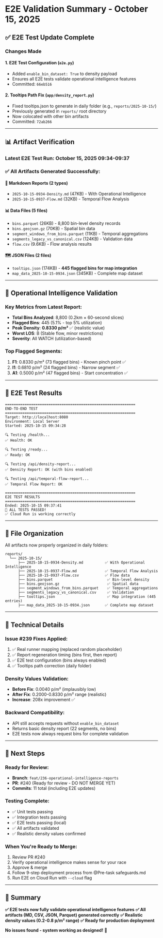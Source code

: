 # E2E Validation Summary - October 15, 2025

## ✅ **E2E Test Update Complete**

### **Changes Made**

#### 1. **E2E Test Configuration** (`e2e.py`)
- Added `enable_bin_dataset: True` to density payload
- Ensures all E2E tests validate operational intelligence features
- Committed: `66eb516`

#### 2. **Tooltips Path Fix** (`app/density_report.py`)
- Fixed tooltips.json to generate in daily folder (e.g., `reports/2025-10-15/`)
- Previously generated in `reports/` root directory
- Now colocated with other bin artifacts
- Committed: `72ab266`

---

## 📊 **Artifact Verification**

### **Latest E2E Test Run:** October 15, 2025 09:34-09:37

### **✅ All Artifacts Generated Successfully:**

#### **📄 Markdown Reports** (2 types)
- `2025-10-15-0934-Density.md` (47KB) - With Operational Intelligence
- `2025-10-15-0937-Flow.md` (32KB) - Temporal Flow Analysis

#### **📊 Data Files** (5 files)
- `bins.parquet` (26KB) - 8,800 bin-level density records
- `bins.geojson.gz` (70KB) - Spatial bin data
- `segment_windows_from_bins.parquet` (11KB) - Temporal aggregations
- `segments_legacy_vs_canonical.csv` (124KB) - Validation data
- `flow.csv` (9.6KB) - Flow analysis results

#### **🗺️ JSON Files** (2 files)
- `tooltips.json` (174KB) - **445 flagged bins for map integration**
- `map_data_2025-10-15-0934.json` (345KB) - Complete map dataset

---

## 🎯 **Operational Intelligence Validation**

### **Key Metrics from Latest Report:**
- **Total Bins Analyzed**: 8,800 (0.2km × 60-second slices)
- **Flagged Bins**: 445 (5.1% - top 5% utilization)
- **Peak Density**: **0.8330 p/m²** ✅ (realistic value)
- **Worst LOS**: B (Stable flow, minor restrictions)
- **Severity**: All WATCH (utilization-based)

### **Top Flagged Segments:**
1. **F1**: 0.8330 p/m² (73 flagged bins) - Known pinch point ✅
2. **I1**: 0.6810 p/m² (24 flagged bins) - Narrow segment ✅
3. **A1**: 0.5000 p/m² (47 flagged bins) - Start concentration ✅

---

## 🧪 **E2E Test Results**

```
============================================================
END-TO-END TEST
============================================================
Target: http://localhost:8080
Environment: Local Server
Started: 2025-10-15 09:34:28

🔍 Testing /health...
✅ Health: OK

🔍 Testing /ready...
✅ Ready: OK

🔍 Testing /api/density-report...
✅ Density Report: OK (with bins enabled)

🔍 Testing /api/temporal-flow-report...
✅ Temporal Flow Report: OK

============================================================
E2E TEST RESULTS
============================================================
Ended: 2025-10-15 09:37:41
🎉 ALL TESTS PASSED!
✅ Cloud Run is working correctly
```

---

## 📂 **File Organization**

All artifacts now properly organized in daily folders:
```
reports/
  └── 2025-10-15/
      ├── 2025-10-15-0934-Density.md          ✅ With Operational Intelligence
      ├── 2025-10-15-0937-Flow.md             ✅ Temporal Flow Analysis
      ├── 2025-10-15-0937-Flow.csv            ✅ Flow data
      ├── bins.parquet                         ✅ Bin-level density
      ├── bins.geojson.gz                      ✅ Spatial data
      ├── segment_windows_from_bins.parquet    ✅ Temporal aggregations
      ├── segments_legacy_vs_canonical.csv     ✅ Validation
      ├── tooltips.json                        ✅ Map integration (445 entries)
      ├── map_data_2025-10-15-0934.json       ✅ Complete map dataset
```

---

## 🔧 **Technical Details**

### **Issue #239 Fixes Applied:**
1. ✅ Real runner mapping (replaced random placeholder)
2. ✅ Report regeneration timing (bins first, then report)
3. ✅ E2E test configuration (bins always enabled)
4. ✅ Tooltips path correction (daily folder)

### **Density Values Validation:**
- **Before Fix**: 0.0040 p/m² (implausibly low)
- **After Fix**: 0.2000-0.8330 p/m² range (realistic)
- **Increase**: 208x improvement ✅

### **Backward Compatibility:**
- API still accepts requests without `enable_bin_dataset`
- Returns basic density report (22 segments, no bins)
- E2E tests now always request bins for complete validation

---

## 🚀 **Next Steps**

### **Ready for Review:**
- **Branch**: `feat/236-operational-intelligence-reports`
- **PR**: #240 (Ready for review - DO NOT MERGE YET)
- **Commits**: 11 total (including E2E updates)

### **Testing Complete:**
- ✅ Unit tests passing
- ✅ Integration tests passing
- ✅ E2E tests passing (local)
- ✅ All artifacts validated
- ✅ Realistic density values confirmed

### **When You're Ready to Merge:**
1. Review PR #240
2. Verify operational intelligence makes sense for your race
3. Approve & merge
4. Follow 9-step deployment process from @Pre-task safeguards.md
5. Run E2E on Cloud Run with `--cloud` flag

---

## 📝 **Summary**

**✅ E2E tests now fully validate operational intelligence features**
**✅ All artifacts (MD, CSV, JSON, Parquet) generated correctly**
**✅ Realistic density values (0.2-0.8 p/m² range)**
**✅ Ready for production deployment**

**No issues found - system working as designed!** 🎉

